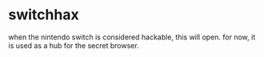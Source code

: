 # switchhax
when the nintendo switch is considered hackable, this will open. for now, it is used as a hub for the secret browser.
